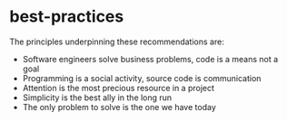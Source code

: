 # best-practices

The principles underpinning these recommendations are:

* Software engineers solve business problems, code is a means not a goal
* Programming is a social activity, source code is communication
* Attention is the most precious resource in a project
* Simplicity is the best ally in the long run
* The only problem to solve is the one we have today
